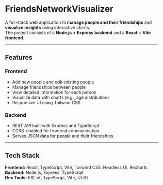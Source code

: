 # FriendsNetworkVisualizer

A full-stack web application to **manage people and their friendships** and **visualize insights** using interactive charts.  
The project consists of a **Node.js + Express backend** and a **React + Vite frontend**.

---

## Features

### Frontend
- Add new people and edit existing people
- Manage friendships between people
- View detailed information for each person
- Visualize data with charts (e.g., age distribution)
- Responsive UI using Tailwind CSS

### Backend
- REST API built with Express and TypeScript
- CORS-enabled for frontend communication
- Serves JSON data for people and their friendships

---

## Tech Stack

**Frontend:** React, TypeScript, Vite, Tailwind CSS, Headless UI, Recharts  
**Backend:** Node.js, Express, TypeScript  
**Dev Tools:** ESLint, TypeScript, Vite, UUID  